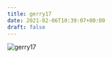 ```yaml
---
title: gerry17
date: 2021-02-06T10:39:07+00:00
draft: false
---
```


![gerry17](/images/1988%20mit%20jenny.jpg)

